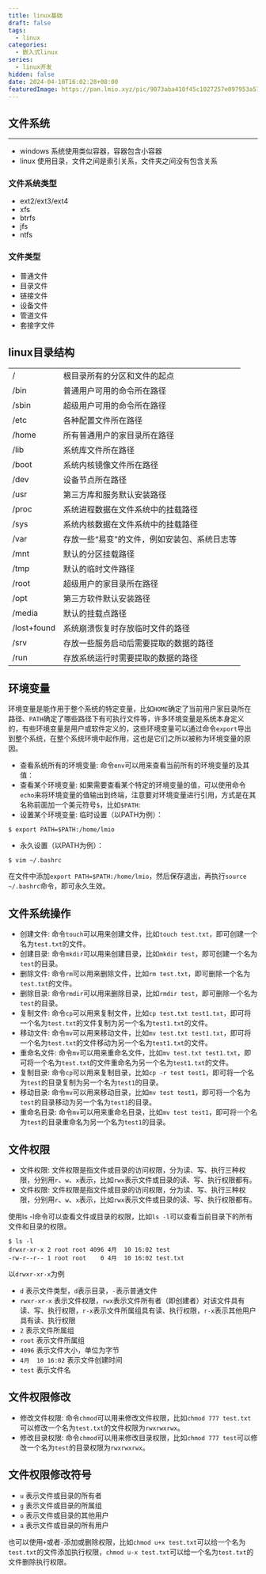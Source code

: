 ```yaml
---
title: linux基础
draft: false
tags:
  - linux
categories:
  - 嵌入式linux
series:
  - linux开发
hidden: false
date: 2024-04-10T16:02:28+08:00
featuredImage: https://pan.lmio.xyz/pic/9073aba410f45c1027257e097953a574.png
---
```

## 文件系统
----
- windows 系统使用类似容器，容器包含小容器
- linux 使用目录，文件之间是索引关系，文件夹之间没有包含关系

### 文件系统类型

- ext2/ext3/ext4
- xfs
- btrfs
- jfs
- ntfs

### 文件类型

- 普通文件
- 目录文件
- 链接文件
- 设备文件
- 管道文件
- 套接字文件

## linux目录结构

|||
|-|-|
|/|根目录所有的分区和文件的起点|
|/bin|普通用户可用的命令所在路径|
|/sbin|超级用户可用的命令所在路径|
|/etc|各种配置文件所在路径|
|/home|所有普通用户的家目录所在路径|
|/lib|系统库文件所在路径|
|/boot|系统内核镜像文件所在路径|
|/dev|设备节点所在路径|
|/usr|第三方库和服务默认安装路径|
|/proc|系统进程数据在文件系统中的挂载路径|
|/sys|系统内核数据在文件系统中的挂载路径|
|/var|存放一些“易变”的文件，例如安装包、系统日志等|
|/mnt|默认的分区挂载路径|
|/tmp|默认的临时文件路径|
|/root|超级用户的家目录所在路径|
|/opt|第三方软件默认安装路径|
|/media|默认的挂载点路径|
|/lost+found|系统崩溃恢复时存放临时文件的路径|
|/srv|存放一些服务启动后需要提取的数据的路径|
|/run|存放系统运行时需要提取的数据的路径|

## 环境变量

环境变量是能作用于整个系统的特定变量，比如`HOME`确定了当前用户家目录所在路径、`PATH`确定了哪些路径下有可执行文件等，许多环境变量是系统本身定义的，有些环境变量是用户或软件定义的，这些环境变量可以通过命令`export`导出到整个系统，在整个系统环境中起作用，这也是它们之所以被称为环境变量的原因。

- 查看系统所有的环境变量: 命令`env`可以用来查看当前所有的环境变量的及其值：
- 查看某个环境变量: 如果需要查看某个特定的环境变量的值，可以使用命令`echo`来将环境变量的值输出到终端，注意要对环境变量进行引用，方式是在其名称前面加一个美元符号`$`，比如`$PATH`:
- 设置某个环境变量: 临时设置（以PATH为例）：
```shell
$ export PATH=$PATH:/home/lmio
```

- 永久设置（以PATH为例）：
```shell
$ vim ~/.bashrc
```
在文件中添加`export PATH=$PATH:/home/lmio`，然后保存退出，再执行`source ~/.bashrc`命令，即可永久生效。

## 文件系统操作

- 创建文件: 命令`touch`可以用来创建文件，比如`touch test.txt`，即可创建一个名为`test.txt`的文件。
- 创建目录: 命令`mkdir`可以用来创建目录，比如`mkdir test`，即可创建一个名为`test`的目录。
- 删除文件: 命令`rm`可以用来删除文件，比如`rm test.txt`，即可删除一个名为`test.txt`的文件。
- 删除目录: 命令`rmdir`可以用来删除目录，比如`rmdir test`，即可删除一个名为`test`的目录。
- 复制文件: 命令`cp`可以用来复制文件，比如`cp test.txt test1.txt`，即可将一个名为`test.txt`的文件复制为另一个名为`test1.txt`的文件。
- 移动文件: 命令`mv`可以用来移动文件，比如`mv test.txt test1.txt`，即可将一个名为`test.txt`的文件移动为另一个名为`test1.txt`的文件。
- 重命名文件: 命令`mv`可以用来重命名文件，比如`mv test.txt test1.txt`，即可将一个名为`test.txt`的文件重命名为另一个名为`test1.txt`的文件。
- 复制目录: 命令`cp`可以用来复制目录，比如`cp -r test test1`，即可将一个名为`test`的目录复制为另一个名为`test1`的目录。
- 移动目录: 命令`mv`可以用来移动目录，比如`mv test test1`，即可将一个名为`test`的目录移动为另一个名为`test1`的目录。
- 重命名目录: 命令`mv`可以用来重命名目录，比如`mv test test1`，即可将一个名为`test`的目录重命名为另一个名为`test1`的目录。

## 文件权限

- 文件权限: 文件权限是指文件或目录的访问权限，分为读、写、执行三种权限，分别用`r`、`w`、`x`表示，比如`rwx`表示文件或目录的读、写、执行权限都有。
- 文件权限: 文件权限是指文件或目录的访问权限，分为读、写、执行三种权限，分别用`r`、`w`、`x`表示，比如`rwx`表示文件或目录的读、写、执行权限都有。

使用ls -l命令可以查看文件或目录的权限，比如`ls -l`可以查看当前目录下的所有文件和目录的权限。

```shell
$ ls -l
drwxr-xr-x 2 root root 4096 4月  10 16:02 test
-rw-r--r-- 1 root root    0 4月  10 16:02 test.txt
```
以`drwxr-xr-x`为例

- `d` 表示文件类型，`d`表示目录，`-`表示普通文件
- `rwxr-xr-x` 表示文件权限，`rwx`表示文件所有者（即创建者）对该文件具有读、写、执行权限，`r-x`表示文件所属组具有读、执行权限，`r-x`表示其他用户具有读、执行权限
- `2` 表示文件所属组
- `root` 表示文件所属组
- `4096` 表示文件大小，单位为字节
- `4月  10 16:02` 表示文件创建时间
- `test` 表示文件名

## 文件权限修改

- 修改文件权限: 命令`chmod`可以用来修改文件权限，比如`chmod 777 test.txt`可以修改一个名为`test.txt`的文件权限为`rwxrwxrwx`。
- 修改目录权限: 命令`chmod`可以用来修改目录权限，比如`chmod 777 test`可以修改一个名为`test`的目录权限为`rwxrwxrwx`。

## 文件权限修改符号

- `u` 表示文件或目录的所有者
- `g` 表示文件或目录的所属组
- `o` 表示文件或目录的其他用户
- `a` 表示文件或目录的所有用户

也可以使用`+`或者`-`添加或删除权限，比如`chmod u+x test.txt`可以给一个名为`test.txt`的文件添加执行权限，`chmod u-x test.txt`可以给一个名为`test.txt`的文件删除执行权限。

